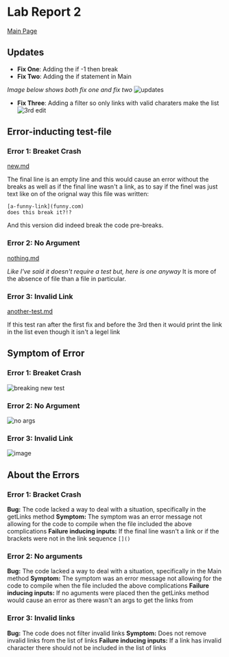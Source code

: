 # Lab Report 2

[Main Page](https://hsflores7.github.io/cse15l-lab-reports/index.html)


## Updates
* **Fix One**: Adding the if -1 then break
* **Fix Two**: Adding the if statement in Main 

*Image below shows both fix one and fix two*
![updates](https://user-images.githubusercontent.com/103228508/164990778-6e654f9d-362b-4ca1-94e6-35ee5fc6be71.png)
* **Fix Three**: Adding a filter so only links with valid charaters make the list
![3rd edit](https://user-images.githubusercontent.com/103228508/164992978-664d79aa-c388-41fb-bdeb-6f91e256791f.png)


## Error-inducting test-file
### Error 1: Breaket Crash
[new.md](https://github.com/hsflores7/cse15l-lab-reports/files/8550287/new.md)

The final line is an empty line and this would cause an error without the breaks as well as if the final line wasn't a link, as to say if the finel was just text like on of the orignal way this file was written:
```
[a-funny-link](funny.com)
does this break it?!?
```
And this version did indeed break the code pre-breaks.

### Error 2: No Argument
[nothing.md](https://github.com/hsflores7/cse15l-lab-reports/files/8587803/nothing.md)

*Like I've said it doesn't require a test but, here is one anyway*
It is more of the absence of file than a file in particular.

### Error 3: Invalid Link
[another-test.md](https://github.com/hsflores7/cse15l-lab-reports/files/8587767/another-test.md)

If this test ran after the first fix and before the 3rd then it would print the link in the list even though it isn't a legel link

## Symptom of Error
### Error 1: Breaket Crash 
![breaking new test](https://user-images.githubusercontent.com/103228508/164991082-ae8174ec-be5f-4a7e-9ff4-f773c0f32632.png)

### Error 2: No Argument
![no args](https://user-images.githubusercontent.com/103228508/165874070-3e09fbc0-5fe3-4d0b-b420-9171c09c7b1d.png)

### Error 3: Invalid Link
![image](https://user-images.githubusercontent.com/103228508/165877658-cf7e68b3-7a28-415d-847b-c349ff397762.png)


## About the Errors
### Error 1: Bracket Crash
**Bug:** The code lacked a way to deal with a situation, specifically in the getLinks method
**Symptom:** The symptom was an error message not allowing for the code to compile when the file included the above complications
**Failure inducing inputs:** If the final line wasn't a link or if the brackets were not in the link sequence `[]()`

### Error 2: No arguments
**Bug:** The code lacked a way to deal with a situation, specifically in the Main method
**Symptom:** The symptom was an error message not allowing for the code to compile when the file included the above complications
**Failure inducing inputs:** If no aguments were placed then the getLinks method would cause an error as there wasn't an args to get the links from

### Error 3: Invalid links
**Bug:** The code does not filter invalid links
**Symptom:** Does not remove invalid links from the list of links
**Failure inducing inputs:** If a link has invalid character there should not be included in the list of links


